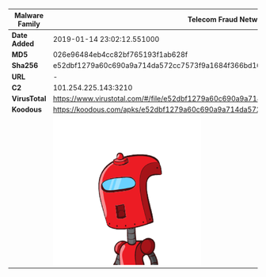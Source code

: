 | Malware Family | Telecom Fraud Network for South Koreans                      |
| -------------- | ------------------------------------------------------------ |
| **Date Added** | 2019-01-14 23:02:12.551000                                                   |
| **MD5**        | 026e96484eb4cc82bf765193f1ab628f                             |
| **Sha256**     | e52dbf1279a60c690a9a714da572cc7573f9a1684f366bd16d8c73220ff49bb3 |
| **URL**        | -                                                            |
| **C2**         | 101.254.225.143:3210 |
| **VirusTotal** | https://www.virustotal.com/#/file/e52dbf1279a60c690a9a714da572cc7573f9a1684f366bd16d8c73220ff49bb3/detection |
| **Koodous**    | https://koodous.com/apks/e52dbf1279a60c690a9a714da572cc7573f9a1684f366bd16d8c73220ff49bb3 |
|                | ![](../assets/e52dbf1279a60c690a9a714da572cc7573f9a1684f366bd16d8c73220ff49bb3.png) |